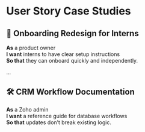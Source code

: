 # User Story Case Studies

## 📘 Onboarding Redesign for Interns

**As** a product owner  
**I want** interns to have clear setup instructions  
**So that** they can onboard quickly and independently.

...

## 🛠️ CRM Workflow Documentation

**As** a Zoho admin  
**I want** a reference guide for database workflows  
**So that** updates don’t break existing logic.
